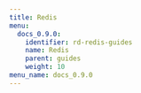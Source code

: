 ```yaml
---
title: Redis
menu:
  docs_0.9.0:
    identifier: rd-redis-guides
    name: Redis
    parent: guides
    weight: 10
menu_name: docs_0.9.0
---
```


